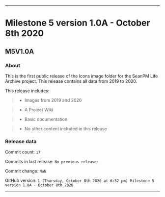 
***

# Milestone 5 version 1.0A - October 8th 2020

## M5V1.0A

### About

This is the first public release of the Icons image folder for the SeanPM Life Archive project. This release contains all data from 2019 to 2020.

This release includes:

> * Images from 2019 and 2020

> * A Project Wiki

> * Basic documentation

> * No other content included in this release

### Release data

Commit count: `17`

Commits in last release: `No previous releases`

Commit change: `NaN`

GitHub version: `1 (Thursday, October 8th 2020 at 6:52 pm) Milestone 5 version 1.0A - October 8th 2020`

***
